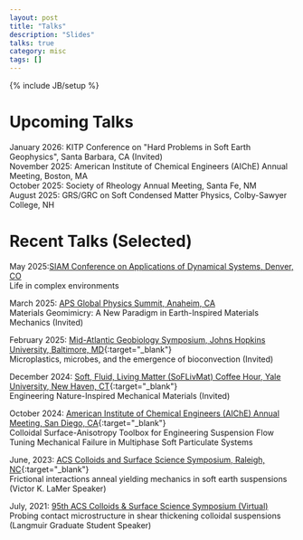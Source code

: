 ```yaml
---
layout: post
title: "Talks"
description: "Slides"
talks: true
category: misc
tags: []
---
```

{% include JB/setup %}

# Upcoming Talks
January 2026: KITP Conference on "Hard Problems in Soft Earth Geophysics", Santa Barbara, CA (Invited)<br>
November 2025: American Institute of Chemical Engineers (AIChE) Annual Meeting, Boston, MA<br>
October 2025: Society of Rheology Annual Meeting, Santa Fe, NM<br>
August 2025: GRS/GRC on Soft Condensed Matter Physics, Colby-Sawyer College, NH 

# Recent Talks (Selected)
May 2025:[SIAM Conference on Applications of Dynamical Systems, Denver, CO](https://www.siam.org/conferences-events/siam-conferences/ds25/)<br>Life in complex environments

March 2025: [APS Global Physics Summit, Anaheim, CA](https://summit.aps.org/events/MAR-X61/1)<br> Materials Geomimicry: A New Paradigm in Earth-Inspired Materials Mechanics (Invited)

February 2025: [Mid-Atlantic Geobiology Symposium, Johns Hopkins University, Baltimore, MD](https://www.midatlanticgeobiologysymposium.org/){:target="_blank"}<br> Microplastics, microbes, and the emergence of bioconvection (Invited)

December 2024: [Soft, Fluid, Living Matter (SoFLivMat) Coffee Hour, Yale University, New Haven, CT](https://pahlavan.yale.edu/soflivmat-coffee-hour){:target="_blank"}<br>Engineering Nature-Inspired Mechanical Materials (Invited)

October 2024: [American Institute of Chemical Engineers (AIChE) Annual Meeting, San Diego, CA](https://www.aiche.org/conferences/aiche-annual-meeting/2024){:target="_blank"}<br>
Colloidal Surface-Anisotropy Toolbox for Engineering Suspension Flow<br>
Tuning Mechanical Failure in Multiphase Soft Particulate Systems

June, 2023: [ACS Colloids and Surface Science Symposium, Raleigh, NC](https://conferences.coned.ncsu.edu/colloids2023/){:target="_blank"}<br>Frictional interactions anneal yielding mechanics in soft earth suspensions (Victor K. LaMer Speaker)

July, 2021: [95th ACS Colloids & Surface Science Symposium (Virtual)](https://sites.psu.edu/2021colloids/)<br>Probing contact microstructure in shear thickening colloidal suspensions (Langmuir Graduate Student Speaker)

